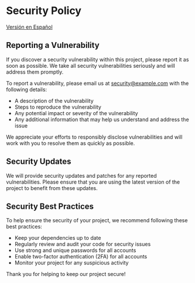 # Security Policy

[Versión en Español](SECURITY_ES.md)

## Reporting a Vulnerability

If you discover a security vulnerability within this project, please report it as soon as possible. We take all security vulnerabilities seriously and will address them promptly.

To report a vulnerability, please email us at [security@example.com](mailto:security@example.com) with the following details:

- A description of the vulnerability
- Steps to reproduce the vulnerability
- Any potential impact or severity of the vulnerability
- Any additional information that may help us understand and address the issue

We appreciate your efforts to responsibly disclose vulnerabilities and will work with you to resolve them as quickly as possible.

## Security Updates

We will provide security updates and patches for any reported vulnerabilities. Please ensure that you are using the latest version of the project to benefit from these updates.

## Security Best Practices

To help ensure the security of your project, we recommend following these best practices:

- Keep your dependencies up to date
- Regularly review and audit your code for security issues
- Use strong and unique passwords for all accounts
- Enable two-factor authentication (2FA) for all accounts
- Monitor your project for any suspicious activity

Thank you for helping to keep our project secure!
